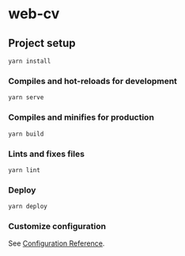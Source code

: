 # web-cv

## Project setup

```
yarn install
```

### Compiles and hot-reloads for development

```
yarn serve
```

### Compiles and minifies for production

```
yarn build
```

### Lints and fixes files

```
yarn lint
```

### Deploy

```
yarn deploy
```

### Customize configuration

See [Configuration Reference](https://cli.vuejs.org/config/).
